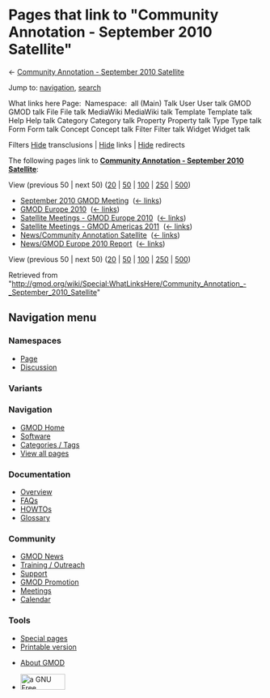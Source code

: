 <div id="mw-page-base" class="noprint">

</div>

<div id="mw-head-base" class="noprint">

</div>

<div id="content" class="mw-body" role="main">

<span id="top"></span>

<div id="mw-js-message" style="display:none;">

</div>



# <span dir="auto">Pages that link to "Community Annotation - September 2010 Satellite"</span>

<div id="bodyContent">

<div id="contentSub">

← [Community Annotation - September 2010
Satellite](/wiki/Community_Annotation_-_September_2010_Satellite "Community Annotation - September 2010 Satellite")

</div>

<div id="jump-to-nav" class="mw-jump">

Jump to: [navigation](#mw-navigation), [search](#p-search)

</div>

<div id="mw-content-text">

What links here Page:  Namespace:  all (Main) Talk User User talk GMOD
GMOD talk File File talk MediaWiki MediaWiki talk Template Template talk
Help Help talk Category Category talk Property Property talk Type Type
talk Form Form talk Concept Concept talk Filter Filter talk Widget
Widget talk

Filters
[Hide](/mediawiki/index.php?title=Special:WhatLinksHere/Community_Annotation_-_September_2010_Satellite&hidetrans=1 "Special:WhatLinksHere/Community Annotation - September 2010 Satellite")
transclusions \|
[Hide](/mediawiki/index.php?title=Special:WhatLinksHere/Community_Annotation_-_September_2010_Satellite&hidelinks=1 "Special:WhatLinksHere/Community Annotation - September 2010 Satellite")
links \|
[Hide](/mediawiki/index.php?title=Special:WhatLinksHere/Community_Annotation_-_September_2010_Satellite&hideredirs=1 "Special:WhatLinksHere/Community Annotation - September 2010 Satellite")
redirects

The following pages link to **[Community Annotation - September 2010
Satellite](/wiki/Community_Annotation_-_September_2010_Satellite "Community Annotation - September 2010 Satellite")**:

View (previous 50 \| next 50)
([20](/mediawiki/index.php?title=Special:WhatLinksHere/Community_Annotation_-_September_2010_Satellite&limit=20 "Special:WhatLinksHere/Community Annotation - September 2010 Satellite")
\|
[50](/mediawiki/index.php?title=Special:WhatLinksHere/Community_Annotation_-_September_2010_Satellite&limit=50 "Special:WhatLinksHere/Community Annotation - September 2010 Satellite")
\|
[100](/mediawiki/index.php?title=Special:WhatLinksHere/Community_Annotation_-_September_2010_Satellite&limit=100 "Special:WhatLinksHere/Community Annotation - September 2010 Satellite")
\|
[250](/mediawiki/index.php?title=Special:WhatLinksHere/Community_Annotation_-_September_2010_Satellite&limit=250 "Special:WhatLinksHere/Community Annotation - September 2010 Satellite")
\|
[500](/mediawiki/index.php?title=Special:WhatLinksHere/Community_Annotation_-_September_2010_Satellite&limit=500 "Special:WhatLinksHere/Community Annotation - September 2010 Satellite"))

- [September 2010 GMOD
  Meeting](/wiki/September_2010_GMOD_Meeting "September 2010 GMOD Meeting")
  ‎ <span class="mw-whatlinkshere-tools">([←
  links](/mediawiki/index.php?title=Special:WhatLinksHere&target=September+2010+GMOD+Meeting "Special:WhatLinksHere"))</span>
- [GMOD Europe 2010](/wiki/GMOD_Europe_2010 "GMOD Europe 2010") ‎
  <span class="mw-whatlinkshere-tools">([←
  links](/mediawiki/index.php?title=Special:WhatLinksHere&target=GMOD+Europe+2010 "Special:WhatLinksHere"))</span>
- [Satellite Meetings - GMOD Europe
  2010](/wiki/Satellite_Meetings_-_GMOD_Europe_2010 "Satellite Meetings - GMOD Europe 2010")
  ‎ <span class="mw-whatlinkshere-tools">([←
  links](/mediawiki/index.php?title=Special:WhatLinksHere&target=Satellite+Meetings+-+GMOD+Europe+2010 "Special:WhatLinksHere"))</span>
- [Satellite Meetings - GMOD Americas
  2011](/wiki/Satellite_Meetings_-_GMOD_Americas_2011 "Satellite Meetings - GMOD Americas 2011")
  ‎ <span class="mw-whatlinkshere-tools">([←
  links](/mediawiki/index.php?title=Special:WhatLinksHere&target=Satellite+Meetings+-+GMOD+Americas+2011 "Special:WhatLinksHere"))</span>
- [News/Community Annotation
  Satellite](/wiki/News/Community_Annotation_Satellite "News/Community Annotation Satellite")
  ‎ <span class="mw-whatlinkshere-tools">([←
  links](/mediawiki/index.php?title=Special:WhatLinksHere&target=News%2FCommunity+Annotation+Satellite "Special:WhatLinksHere"))</span>
- [News/GMOD Europe 2010
  Report](/wiki/News/GMOD_Europe_2010_Report "News/GMOD Europe 2010 Report")
  ‎ <span class="mw-whatlinkshere-tools">([←
  links](/mediawiki/index.php?title=Special:WhatLinksHere&target=News%2FGMOD+Europe+2010+Report "Special:WhatLinksHere"))</span>

View (previous 50 \| next 50)
([20](/mediawiki/index.php?title=Special:WhatLinksHere/Community_Annotation_-_September_2010_Satellite&limit=20 "Special:WhatLinksHere/Community Annotation - September 2010 Satellite")
\|
[50](/mediawiki/index.php?title=Special:WhatLinksHere/Community_Annotation_-_September_2010_Satellite&limit=50 "Special:WhatLinksHere/Community Annotation - September 2010 Satellite")
\|
[100](/mediawiki/index.php?title=Special:WhatLinksHere/Community_Annotation_-_September_2010_Satellite&limit=100 "Special:WhatLinksHere/Community Annotation - September 2010 Satellite")
\|
[250](/mediawiki/index.php?title=Special:WhatLinksHere/Community_Annotation_-_September_2010_Satellite&limit=250 "Special:WhatLinksHere/Community Annotation - September 2010 Satellite")
\|
[500](/mediawiki/index.php?title=Special:WhatLinksHere/Community_Annotation_-_September_2010_Satellite&limit=500 "Special:WhatLinksHere/Community Annotation - September 2010 Satellite"))

</div>

<div class="printfooter">

Retrieved from
"<http://gmod.org/wiki/Special:WhatLinksHere/Community_Annotation_-_September_2010_Satellite>"

</div>

<div id="catlinks" class="catlinks catlinks-allhidden">

</div>

<div class="visualClear">

</div>

</div>

</div>

<div id="mw-navigation">

## Navigation menu

<div id="mw-head">



<div id="left-navigation">

<div id="p-namespaces" class="vectorTabs" role="navigation"
aria-labelledby="p-namespaces-label">

### Namespaces

- <span id="ca-nstab-main"><a href="/wiki/Community_Annotation_-_September_2010_Satellite"
  accesskey="c" title="View the content page [c]">Page</a></span>
- <span id="ca-talk"><a href="/wiki/Talk:Community_Annotation_-_September_2010_Satellite"
  accesskey="t"
  title="Discussion about the content page [t]">Discussion</a></span>

</div>

<div id="p-variants" class="vectorMenu emptyPortlet" role="navigation"
aria-labelledby="p-variants-label">

### 

### Variants[](#)

<div class="menu">

</div>

</div>

</div>

<div id="right-navigation">





</div>



</div>

</div>

</div>

<div id="mw-panel">

<div id="p-logo" role="banner">

<a href="/wiki/Main_Page"
style="background-image: url(http://gmod.org/images/GMOD-cogs.png);"
title="Visit the main page"></a>

</div>

<div id="p-Navigation" class="portal" role="navigation"
aria-labelledby="p-Navigation-label">

### Navigation

<div class="body">

- <span id="n-GMOD-Home">[GMOD Home](/wiki/Main_Page)</span>
- <span id="n-Software">[Software](/wiki/GMOD_Components)</span>
- <span id="n-Categories-.2F-Tags">[Categories /
  Tags](/wiki/Categories)</span>
- <span id="n-View-all-pages">[View all
  pages](/wiki/Special:AllPages)</span>

</div>

</div>

<div id="p-Documentation" class="portal" role="navigation"
aria-labelledby="p-Documentation-label">

### Documentation

<div class="body">

- <span id="n-Overview">[Overview](/wiki/Overview)</span>
- <span id="n-FAQs">[FAQs](/wiki/Category:FAQ)</span>
- <span id="n-HOWTOs">[HOWTOs](/wiki/Category:HOWTO)</span>
- <span id="n-Glossary">[Glossary](/wiki/Glossary)</span>

</div>

</div>

<div id="p-Community" class="portal" role="navigation"
aria-labelledby="p-Community-label">

### Community

<div class="body">

- <span id="n-GMOD-News">[GMOD News](/wiki/GMOD_News)</span>
- <span id="n-Training-.2F-Outreach">[Training /
  Outreach](/wiki/Training_and_Outreach)</span>
- <span id="n-Support">[Support](/wiki/Support)</span>
- <span id="n-GMOD-Promotion">[GMOD
  Promotion](/wiki/GMOD_Promotion)</span>
- <span id="n-Meetings">[Meetings](/wiki/Meetings)</span>
- <span id="n-Calendar">[Calendar](/wiki/Calendar)</span>

</div>

</div>

<div id="p-tb" class="portal" role="navigation"
aria-labelledby="p-tb-label">

### Tools

<div class="body">

- <span id="t-specialpages"><a href="/wiki/Special:SpecialPages" accesskey="q"
  title="A list of all special pages [q]">Special pages</a></span>
- <span id="t-print"><a
  href="/mediawiki/index.php?title=Special:WhatLinksHere/Community_Annotation_-_September_2010_Satellite&amp;printable=yes"
  rel="alternate" accesskey="p"
  title="Printable version of this page [p]">Printable version</a></span>

</div>

</div>

</div>

</div>

<div id="footer" role="contentinfo">

- <span id="footer-places-about">[About
  GMOD](/wiki/GMOD:About "GMOD:About")</span>

<!-- -->

- <span id="footer-copyrightico">[<img src="http://www.gnu.org/graphics/gfdl-logo-small.png" width="88"
  height="31" alt="a GNU Free Documentation License" />](http://www.gnu.org/licenses/fdl-1.3.html)</span>




</div>
